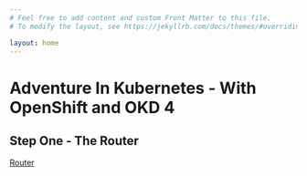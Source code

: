 ```yaml
---
# Feel free to add content and custom Front Matter to this file.
# To modify the layout, see https://jekyllrb.com/docs/themes/#overriding-theme-defaults

layout: home
---
```

# Adventure In Kubernetes - With OpenShift and OKD 4

## Step One - The Router

[Router](/pages/router/)
